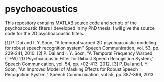 psychoacoustics
===============

This repository contains MATLAB source code and scripts of the psychoacoustic filters I developed in my PhD thesis. I will give the source code for the 2D psychoacoustic filters.

[1] P. Dai and I. Y. Soon, "A temporal warped 2D psychoacoustic modeling for robust speech recognition system," Speech Communication, vol. 53, pp. 229-241, 2010.
[2] P. Dai and I. Y. Soon, "A Temporal Frequency Warped (TFW) 2D Psychoacoustic Filter for Robust Speech Recognition System," Speech Communication, vol. 54, pp. 402-413, 2012.
[3] P. Dai and I. Y. Soon, "An Improved Model of Masking Effects for Robust Speech Recognition System," Speech Communication, vol 55, pp. 387-396, 2013.
